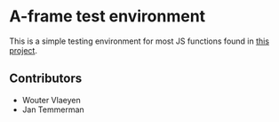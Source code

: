# A-frame test environment

This is a simple testing environment for most JS functions found in [this project](https://github.com/gdmgent-1920-mr/aframe-store-team-eerste-zit).

## Contributors

* Wouter Vlaeyen
* Jan Temmerman